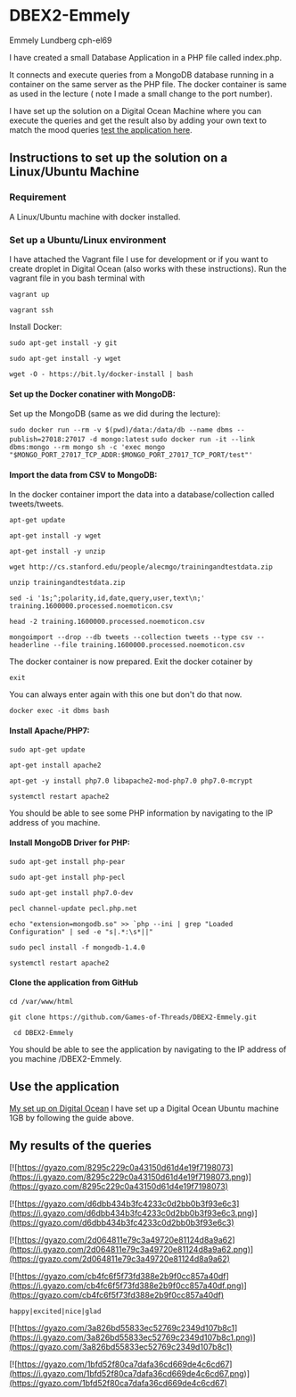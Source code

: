 # DBEX2-Emmely
Emmely Lundberg cph-el69

I have created a small Database Application in a PHP file called index.php. 

It connects and execute queries from a MongoDB database running in a container on the same server as the PHP file. The docker container is same as used in the lecture ( note I made a small change to the port number).

I have set up the solution on a Digital Ocean Machine where you can execute the queries and get the result also by adding your own text to match the mood queries [test the application here](http://128.199.43.226/DBEX2-Emmely/index.php).

## Instructions to set up the solution on a Linux/Ubuntu Machine
### Requirement

A Linux/Ubuntu machine with docker installed. 

### Set up a Ubuntu/Linux environment 

I have attached the Vagrant file I use for development or if you want to create droplet in Digital Ocean (also works with these instructions).
Run the vagrant file in you bash terminal with

```vagrant up```

```vagrant ssh```

Install Docker:


```sudo apt-get install -y git```

```sudo apt-get install -y wget```

```wget -O - https://bit.ly/docker-install | bash```


#### Set up the Docker conatiner with MongoDB:

Set up the MongoDB (same as we did during the lecture):

```sudo docker run --rm -v $(pwd)/data:/data/db --name dbms --publish=27018:27017 -d mongo:latest```
```sudo docker run -it --link dbms:mongo --rm mongo sh -c 'exec mongo "$MONGO_PORT_27017_TCP_ADDR:$MONGO_PORT_27017_TCP_PORT/test"'```

#### Import the data from CSV to MongoDB:

In the docker container import the data into a database/collection called tweets/tweets.

```apt-get update```

```apt-get install -y wget```

```apt-get install -y unzip```

```wget http://cs.stanford.edu/people/alecmgo/trainingandtestdata.zip```

```unzip trainingandtestdata.zip```

```sed -i '1s;^;polarity,id,date,query,user,text\n;' training.1600000.processed.noemoticon.csv```

```head -2 training.1600000.processed.noemoticon.csv```

```mongoimport --drop --db tweets --collection tweets --type csv --headerline --file training.1600000.processed.noemoticon.csv```


The docker container is now prepared. Exit the docker cotainer by 

```exit```


You can always enter again with this one but don't do that now.

```docker exec -it dbms bash```


#### Install Apache/PHP7:

```sudo apt-get update```

```apt-get install apache2```

```apt-get -y install php7.0 libapache2-mod-php7.0 php7.0-mcrypt```

```systemctl restart apache2```

You should be able to see some PHP information by navigating to the IP address of you machine.

#### Install MongoDB Driver for PHP:


```sudo apt-get install php-pear```

```sudo apt-get install php-pecl```

```sudo apt-get install php7.0-dev```


```pecl channel-update pecl.php.net```


```echo "extension=mongodb.so" >> `php --ini | grep "Loaded Configuration" | sed -e "s|.*:\s*||"```

```sudo pecl install -f mongodb-1.4.0```


```systemctl restart apache2```


#### Clone the application from GitHub

``` cd /var/www/html ```

``` git clone https://github.com/Games-of-Threads/DBEX2-Emmely.git ```

``` cd DBEX2-Emmely```

You should be able to see the application by navigating to the IP address of you machine /DBEX2-Emmely.


## Use the application
[My set up on Digital Ocean](http://128.199.43.226/DBEX2-Emmely/index.php)
I have set up a Digital Ocean Ubuntu machine 1GB by following the guide above.
## My results of the queries

[![https://gyazo.com/8295c229c0a43150d61d4e19f7198073](https://i.gyazo.com/8295c229c0a43150d61d4e19f7198073.png)](https://gyazo.com/8295c229c0a43150d61d4e19f7198073)

[![https://gyazo.com/d6dbb434b3fc4233c0d2bb0b3f93e6c3](https://i.gyazo.com/d6dbb434b3fc4233c0d2bb0b3f93e6c3.png)](https://gyazo.com/d6dbb434b3fc4233c0d2bb0b3f93e6c3)
	
[![https://gyazo.com/2d064811e79c3a49720e81124d8a9a62](https://i.gyazo.com/2d064811e79c3a49720e81124d8a9a62.png)](https://gyazo.com/2d064811e79c3a49720e81124d8a9a62)

[![https://gyazo.com/cb4fc6f5f73fd388e2b9f0cc857a40df](https://i.gyazo.com/cb4fc6f5f73fd388e2b9f0cc857a40df.png)](https://gyazo.com/cb4fc6f5f73fd388e2b9f0cc857a40df)


```happy|excited|nice|glad```

[![https://gyazo.com/3a826bd55833ec52769c2349d107b8c1](https://i.gyazo.com/3a826bd55833ec52769c2349d107b8c1.png)](https://gyazo.com/3a826bd55833ec52769c2349d107b8c1)


[![https://gyazo.com/1bfd52f80ca7dafa36cd669de4c6cd67](https://i.gyazo.com/1bfd52f80ca7dafa36cd669de4c6cd67.png)](https://gyazo.com/1bfd52f80ca7dafa36cd669de4c6cd67)

